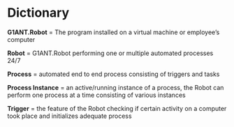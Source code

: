 # Dictionary

**G1ANT.Robot** = The program installed on a virtual machine or employee’s computer

**Robot** = G1ANT.Robot performing one or multiple automated processes 24/7

**Process** = automated end to end process consisting of triggers and tasks

**Process Instance** = an active/running instance of a process, the Robot can perform one process at a time consisting of various instances

**Trigger** = the feature of the Robot checking if certain activity on a computer took place and initializes adequate process

